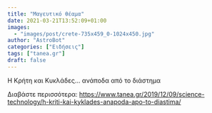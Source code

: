```yaml
---
title: "Μαγευτικό θέαμα"
date: 2021-03-21T13:52:09+01:00
images:
  - "images/post/crete-735x459_0-1024x450.jpg"
author: "AstroBot"
categories: ["Ειδήσεις"]
tags: ["tanea.gr"]
draft: false
---
```


H Κρήτη και Κυκλάδες… ανάποδα από το διάστημα

Διαβάστε περισσότερα: https://www.tanea.gr/2019/12/09/science-technology/h-kriti-kai-kyklades-anapoda-apo-to-diastima/
